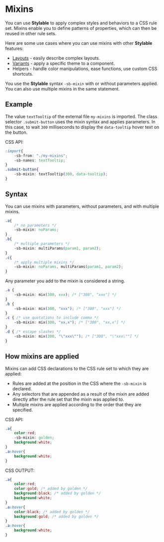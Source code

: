 
# Mixins

You can use **Stylable** to apply complex styles and behaviors to a CSS rule set. Mixins enable you to define patterns of properties, which can then be reused in other rule sets. 

Here are some use cases where you can use mixins with other **Stylable** features:
* [Layouts](./create-layouts.md) - easily describe complex layouts.
* [Variants](./variants.md) - apply a specific theme to a component.
* Helpers - handle color manipulations, ease functions, use custom CSS shortcuts.

You use the **Stylable** syntax `-sb-mixin` with or without parameters applied. You can also use multiple mixins in the same statement. 

## Example

The value `textTooltip` of the external file `my-mixins` is imported. The class selector `.submit-button` uses the mixin syntax and applies parameters. In this case, to wait `300` milliseconds to display the `data-tooltip` hover text on the button. 

CSS API:
```css
:import{
    -sb-from: "./my-mixins";
    -sb-names: textTooltip;
}
.submit-button{
    -sb-mixin: textTooltip(300, data-tooltip);
}
```

## Syntax

You can use mixins with parameters, without parameters, and with multiple mixins.

```css
.a{
    /* no parameters */
    -sb-mixin: noParams;
}
.b{
    /* multiple parameters */
    -sb-mixin: multiParams(param1, param2);
}
.c{
    /* apply multiple mixins */
    -sb-mixin: noParams, multiParams(param1, param2);
}
```

Any parameter you add to the mixin is considered a string.

```css
.a {
    -sb-mixin: mix(300, xxx); /* ["300", "xxx"] */
}
.b {
    -sb-mixin: mix(300, "xxx"); /* ["300", "xxx"] */
}
.c { /* use quotations to include comma */
    -sb-mixin: mix(300, "xx,x"); /* ["300", "xx,x"] */
}
.d { /* escape slashes */
    -sb-mixin: mix(300, "\"xxx\""); /* ["300", "\"xxx\""] */
}
```

## How mixins are applied

Mixins can add CSS declarations to the CSS rule set to which they are applied:

* Rules are added at the position in the CSS where the `-sb-mixin` is declared.
* Any selectors that are appended as a result of the mixin are added directly after the rule set that the mixin was applied to.
* Multiple mixins are applied according to the order that they are specified.

CSS API:
```css
.a{
    color:red;
    -sb-mixin: golden;
    background:white;
}
.a:hover{
    background:white;
}
```

CSS OUTPUT:
```css
.a{
    color:red;
    color:gold; /* added by golden */
    background:black; /* added by golden */
    background:white;
}
.a:hover{
    color:black; /* added by golden */
    background:gold; /* added by golden */
}
.a:hover{
    background:white;
}
```
